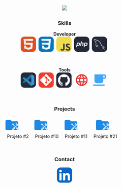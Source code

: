 <h1 align='center'><img src='https://img001.prntscr.com/file/img001/1X8Bn5yDTR-R8O-sRzfWfw.png'></h1>

<h3 align='center'>Skills</h3>

<p align="center">
    <b>Developer</b><br>
    <img src='https://github.com/tandpfun/skill-icons/raw/main/icons/HTML.svg' width='48'>&nbsp;
    <img src='https://github.com/tandpfun/skill-icons/raw/main/icons/CSS.svg' width='48'>&nbsp;
    <img src='https://github.com/tandpfun/skill-icons/raw/main/icons/JavaScript.svg' width='48'>&nbsp;
    <img src="https://github.com/tandpfun/skill-icons/raw/main/icons/PHP-Dark.svg" width="48">&nbsp;
    <img src="https://github.com/tandpfun/skill-icons/raw/main/icons/MySQL-Dark.svg" width="48">&nbsp;
</p><br>

<p align="center">
    <b>Tools</b><br>
    <img src="https://github.com/tandpfun/skill-icons/raw/main/icons/VSCode-Dark.svg" width="48">&nbsp;
    <img src="https://github.com/tandpfun/skill-icons/blob/main/icons/Git.svg" width='48'>&nbsp;
    <img src="https://github.com/tandpfun/skill-icons/blob/main/icons/Github-Dark.svg" width='48'>&nbsp;
    <img src="https://github.com/PKief/vscode-material-icon-theme/blob/main/icons/http.svg" width='48'>&nbsp;
    <img src="https://github.com/PKief/vscode-material-icon-theme/blob/main/icons/coffee.svg" width='48'>&nbsp;
    
</p><br>

<h3 align='center'>Projects</h3>

<p align="center">
    <a href="https://github.com/Njeskj/Projeto-2" target="_blank"><img src="https://github.com/PKief/vscode-material-icon-theme/blob/main/icons/folder-project.svg" width="48"></a>&nbsp;&nbsp;&nbsp;&nbsp;&nbsp;&nbsp;&nbsp;&nbsp;&nbsp;&nbsp;
    <a href="https://github.com/Njeskj/Projeto-10" target="_blank"><img src="https://github.com/PKief/vscode-material-icon-theme/blob/main/icons/folder-project.svg" width="48"></a>&nbsp;&nbsp;&nbsp;&nbsp;&nbsp;&nbsp;&nbsp;&nbsp;&nbsp;&nbsp;&nbsp;
    <a href="https://github.com/Njeskj/Projeto-11" target="_blank"><img src="https://github.com/PKief/vscode-material-icon-theme/blob/main/icons/folder-project.svg" width="48"></a>&nbsp;&nbsp;&nbsp;&nbsp;&nbsp;&nbsp;&nbsp;&nbsp;&nbsp;&nbsp;&nbsp;&nbsp;
    <a href="https://github.com/Njeskj/Projeto_21" target="_blank"><img src="https://github.com/PKief/vscode-material-icon-theme/blob/main/icons/folder-project.svg" width="48"></a>&nbsp;&nbsp;&nbsp;&nbsp;&nbsp;&nbsp;&nbsp;&nbsp;&nbsp;&nbsp;&nbsp;&nbsp;
    <br>
    Projeto #2&nbsp;&nbsp;&nbsp;&nbsp;
    Projeto #10&nbsp;&nbsp;&nbsp;&nbsp;
    Projeto #11&nbsp;&nbsp;&nbsp;&nbsp;
    Projeto #21&nbsp;&nbsp;&nbsp;&nbsp;
</p><br>

<h3 align='center'>Contact</h3>

<p align="center">
<a href="https://www.linkedin.com/in/israel-macedo-008177269/" target="_blank"><img src="https://github.com/tandpfun/skill-icons/raw/main/icons/LinkedIn.svg" width="48"></a>
</p>

